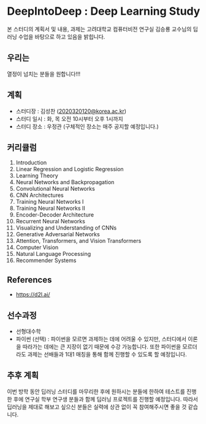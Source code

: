 # DeepIntoDeep : Deep Learning Study
본 스터디의 계획서 및 내용, 과제는 고려대학교 컴퓨터비전 연구실 김승룡 교수님의 딥러닝 수업을 바탕으로 하고 있음을 밝힙니다.

## 우리는
열정이 넘치는 분들을 원합니다!!!

## 계획
* 스터디장 : 김성찬 (2020320120@korea.ac.kr)
* 스터디 일시 : 화, 목 오전 10시부터 오후 1시까지
* 스터디 장소 : 우정관 (구체적인 장소는 매주 공지할 예정입니다.)

## 커리큘럼
1. Introduction
2. Linear Regression and Logistic Regression
3. Learning Theory
4. Neural Networks and Backpropagation
5. Convolutional Neural Networks
6. CNN Architectures
7. Training Neural Networks I
8. Training Neural Networks II
9. Encoder-Decoder Architecture
10. Recurrent Neural Networks
11. Visualizing and Understanding of CNNs
12. Generative Adversarial Networks
13. Attention, Transformers, and Vision Transformers
14. Computer Vision
15. Natural Language Processing
16. Recommender Systems

## References
* https://d2l.ai/

## 선수과정
* 선형대수학
* 파이썬 (선택) : 파이썬을 모르면 과제하는 데에 어려울 수 있지만, 스터디에서 이론을 따라가는 데에는 큰 지장이 없기 때문에 수강 가능합니다. 또한 파이썬을 모르더라도 과제는 선배들과 1대1 매칭을 통해 함께 진행할 수 있도록 할 예정입니다.

## 추후 계획
이번 방학 동안 딥러닝 스터디를 마무리한 후에 원하시는 분들에 한하여 테스트를 진행한 후에 연구실 학부 연구생 분들과 함께 딥러닝 프로젝트를 진행할 예정입니다. 따라서 딥러닝을 제대로 해보고 싶으신 분들은 실력에 상관 없이 꼭 참여해주시면 좋을 것 같습니다.
